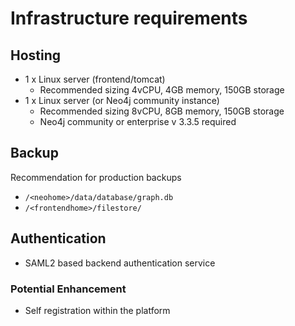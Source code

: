 # Infrastructure requirements

## Hosting

- 1 x Linux server (frontend/tomcat)
    - Recommended sizing 4vCPU, 4GB memory, 150GB storage
- 1 x Linux server (or Neo4j community instance)
    - Recommended sizing 8vCPU, 8GB memory, 150GB storage
    - Neo4j community or enterprise v 3.3.5 required

## Backup

Recommendation for production backups

- `/<neohome>/data/database/graph.db`
- `/<frontendhome>/filestore/`

## Authentication

- SAML2 based backend authentication service

### Potential Enhancement

- Self registration within the platform